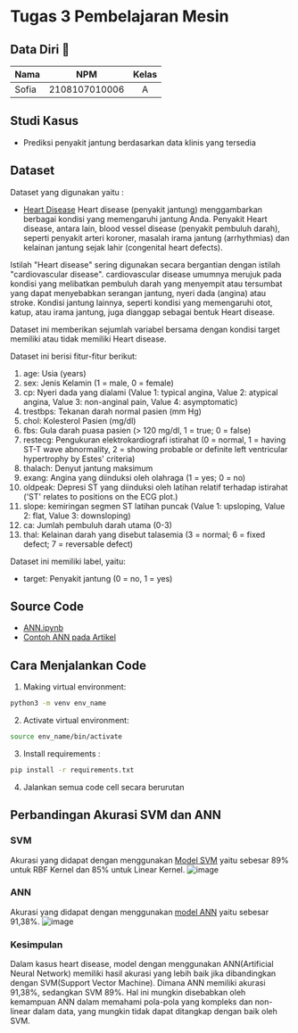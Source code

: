 # Tugas 3 Pembelajaran Mesin

## Data Diri 🥇

| Nama                  |      NPM      | Kelas |
| --------------------- | :-----------: | :---: |
| Sofia                 | 2108107010006 |   A   |

## Studi Kasus

- Prediksi penyakit jantung berdasarkan data klinis yang tersedia

## Dataset

Dataset yang digunakan yaitu :

- [Heart Disease](https://archive.ics.uci.edu/dataset/45/heart+disease)
Heart disease (penyakit jantung) menggambarkan berbagai kondisi yang memengaruhi jantung Anda. Penyakit Heart disease, antara lain, blood vessel disease (penyakit pembuluh darah), seperti penyakit arteri koroner, masalah irama jantung (arrhythmias) dan kelainan jantung sejak lahir (congenital heart defects).

Istilah "Heart disease" sering digunakan secara bergantian dengan istilah "cardiovascular disease". cardiovascular disease umumnya merujuk pada kondisi yang melibatkan pembuluh darah yang menyempit atau tersumbat yang dapat menyebabkan serangan jantung, nyeri dada (angina) atau stroke. Kondisi jantung lainnya, seperti kondisi yang memengaruhi otot, katup, atau irama jantung, juga dianggap sebagai bentuk Heart disease.

Dataset ini memberikan sejumlah variabel bersama dengan kondisi target memiliki atau tidak memiliki Heart disease.

Dataset ini berisi fitur-fitur berikut:
1. age: Usia (years)
2. sex: Jenis Kelamin (1 = male, 0 = female)
3. cp: Nyeri dada yang dialami (Value 1: typical angina, Value 2: atypical angina, Value 3: non-anginal pain, Value 4: asymptomatic)
4. trestbps: Tekanan darah normal pasien (mm Hg)
5. chol: Kolesterol Pasien (mg/dl)
6. fbs: Gula darah puasa pasien (> 120 mg/dl, 1 = true; 0 = false)
7. restecg: Pengukuran elektrokardiografi istirahat (0 = normal, 1 = having ST-T wave abnormality, 2 = showing probable or definite left ventricular hypertrophy by Estes' criteria)
8. thalach: Denyut jantung maksimum
9. exang: Angina yang diinduksi oleh olahraga (1 = yes; 0 = no)
10. oldpeak: Depresi ST yang diinduksi oleh latihan relatif terhadap istirahat ('ST' relates to positions on the ECG plot.)
11. slope: kemiringan segmen ST latihan puncak (Value 1: upsloping, Value 2: flat, Value 3: downsloping)
12. ca: Jumlah pembuluh darah utama (0-3)
13. thal: Kelainan darah yang disebut talasemia (3 = normal; 6 = fixed defect; 7 = reversable defect)

Dataset ini memiliki label, yaitu:
- target: Penyakit jantung (0 = no, 1 = yes)
## Source Code

- [ANN.ipynb](https://github.com/SofiaFei/2108107010006_Pertemuan_11_ANN/blob/main/ANN.ipynb)
- [Contoh ANN pada Artikel](https://github.com/SofiaFei/2108107010006_Pertemuan_11_ANN/blob/main/No.1.ipynb)

## Cara Menjalankan Code

1. Making virtual environment: 
```bash
python3 -m venv env_name
```
2. Activate virtual environment:
```bash
source env_name/bin/activate
```
3. Install requirements :
```bash
pip install -r requirements.txt
```
4. Jalankan semua code cell secara berurutan

## Perbandingan Akurasi SVM dan ANN
### SVM
Akurasi yang didapat dengan menggunakan [Model SVM](https://github.com/SofiaFei/2108107010006-Tugas-2-SVM/blob/main/SVM_Classification.ipynb) yaitu sebesar 89% untuk RBF Kernel dan 85% untuk Linear Kernel. 
![image](https://github.com/SofiaFei/2108107010006_Pertemuan_11_ANN/assets/111619251/cec71600-4b80-448f-93b0-5d0a80a3d4a9)
### ANN
Akurasi yang didapat dengan menggunakan [model ANN](https://github.com/SofiaFei/2108107010006_Pertemuan_11_ANN/blob/main/ANN.ipynb) yaitu sebesar 91,38%. 
![image](https://github.com/SofiaFei/2108107010006_Pertemuan_11_ANN/assets/111619251/06d0ae62-1cf6-46f6-ac91-c0dcd72bacfd)

### Kesimpulan
Dalam kasus heart disease, model dengan menggunakan ANN(Artificial Neural Network) memiliki hasil akurasi yang lebih baik jika dibandingkan dengan SVM(Support Vector Machine). Dimana ANN memiliki akurasi 91,38%, sedangkan SVM 89%. Hal ini mungkin disebabkan oleh kemampuan ANN dalam memahami pola-pola yang kompleks dan non-linear dalam data, yang mungkin tidak dapat ditangkap dengan baik oleh SVM.
